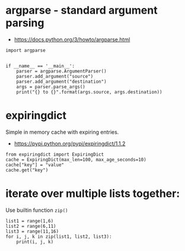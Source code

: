 # argparse - standard argument parsing

* https://docs.python.org/3/howto/argparse.html

```
import argparse


if __name__ == '__main__':
    parser = argparse.ArgumentParser()
    parser.add_argument("source")
    parser.add_argument("destination")
    args = parser.parse_args()
    print("{} to {}".format(args.source, args.destination))
```

# expiringdict

Simple in memory cache with expiring entries.

* https://pypi.python.org/pypi/expiringdict/1.1.2

```
from expiringdict import ExpiringDict
cache = ExpiringDict(max_len=100, max_age_seconds=10)
cache["key"] = "value"
cache.get("key")
```

# iterate over multiple lists together:

Use builtin function `zip()`

```
list1 = range(1,6)
list2 = range(6,11)
list3 = range(11,16)
for i, j, k in zip(list1, list2, list3):
    print(i, j, k)
```
